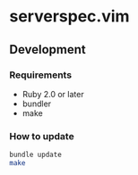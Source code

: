 serverspec.vim
===========


Development
-----------

### Requirements

- Ruby 2.0 or later
- bundler
- make


### How to update

```sh
bundle update
make
```
